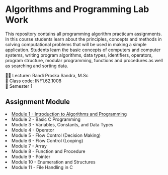 # Algorithms and Programming Lab Work
This repository contains all programming algorithm practicum assignments. In this course students learn about the principles, concepts and methods in solving computational problems that will be used in making a simple application. Students learn the basic concepts of computers and computer systems, writing program algorithms, data types, identifiers, operators, program structure, modular programming, functions and procedures as well as searching and sorting data.

🧑‍🏫️ Lecturer: Randi Proska Sandra, M.Sc<br>
🏫️ Class code: INF1.62.1008<br>
📒️ Semester 1<br>

## Assignment Module
<list>
  <li><a href="Module 1 - Introduction to Algorithms and Programming">Module 1 - Introduction to Algorithms and Programming</a></li>
  <li>Module 2 - Basic C Programming</li>
  <li>Module 3 - Variables, Constants, and Data Types</li>
  <li>Module 4 - Operator</li>
  <li>Module 5 - Flow Control (Decision Making)</li>
  <li>Module 6 - Flow Control (Looping)</li>
  <li>Module 7 - Array</li>
  <li>Module 8 - Function and Procedure</li>
  <li>Module 9 - Pointer</li>
  <li>Module 10 - Enumeration and Structures</li>
  <li>Module 11 - File Handling in C</li>
</list>
